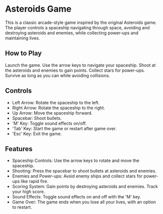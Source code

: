 # Asteroids Game
This is a classic arcade-style game inspired by the original Asteroids game. 
The player controls a spaceship navigating through space, avoiding and destroying asteroids and enemies, while collecting power-ups and maintaining lives.

## How to Play
Launch the game.
Use the arrow keys to navigate your spaceship.
Shoot at the asteroids and enemies to gain points.
Collect stars for power-ups.
Survive as long as you can while avoiding collisions.

## Controls
* Left Arrow: Rotate the spaceship to the left.
* Right Arrow: Rotate the spaceship to the right.
* Up Arrow: Move the spaceship forward.
* Spacebar: Shoot bullets.
* 'M' Key: Toggle sound effects on/off.
* 'Tab' Key: Start the game or restart after game over.
* 'Esc' Key: Exit the game.

## Features
* Spaceship Controls: Use the arrow keys to rotate and move the spaceship.
* Shooting: Press the spacebar to shoot bullets at asteroids and enemies.
* Enemies and Power-ups: Avoid enemy ships and collect stars for power-ups like rapid fire.
* Scoring System: Gain points by destroying asteroids and enemies. Track your high score.
* Sound Effects: Toggle sound effects on and off with the 'M' key.
* Game Over: The game ends when you lose all your lives, with an option to restart.


<!-- License
This project is licensed under the MIT License - see the LICENSE file for details.

-->


